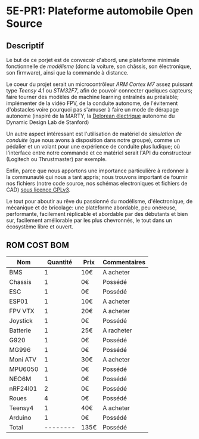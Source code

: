 # 5E-PR1: Plateforme automobile Open Source

## Descriptif

Le but de ce porjet est de convecoir d'abord, une plateforme minimale fonctionnelle de *modélisme* (donc la voiture, son châssis, son électronique, son firmware), ainsi que la commande à distance.


Le coeur du projet serait un microcontrôleur *ARM Cortex M7* assez puissant type *Teensy 4.1* ou *STM32F7*, afin de pouvoir connecter quelques capteurs; faire tourner des modèles de machine learning entraînés au préalable; implémenter de la vidéo FPV, de la conduite autonome, de l'évitement d'obstacles voire pourquoi pas s'amuser à faire un mode de dérapage autonome (inspiré de la MARTY, la [Delorean électrique](https://ddl.stanford.edu/marty/overview) autonome du Dynamic Design Lab de Stanford)

Un autre aspect intéressant est l'utilisation de matériel de *simulation de conduite* (que nous avons à disposition dans notre groupe), comme un pédalier et un volant pour une expérience de conduite plus ludique; où l'interface entre notre commande et ce matériel serait l'API du constructeur (Logitech ou Thrustmaster) par exemple.


Enfin, parce que nous apportons une importance particulière à redonner à la communauté qui nous a tant appris; nous trouvons important de fournir nos fichiers (notre code source, nos schémas electroniques et fichiers de CAD) [sous licence GPLv3](https://www.gnu.org/licenses/quick-guide-gplv3.fr.html).


Le tout pour aboutir au rêve du passionné du modélisme, d'électronique, de mécanique et de bricolage: une plateforme abordable, peu onéreuse, performante, facilement réplicable et abordable par des débutants et bien sur, facilement améliorable par les plus chevronnés, le tout dans un écosystème libre et ouvert.

## ROM COST BOM

|Nom     |Quantité|Prix|Commentaires|
|--------|--------|----|------------|
|BMS     |       1| 10€|A acheter   | 
|Chassis |       1|  0€|Possédé     |
|ESC     |       1|  0€|Possédé     |
|ESP01   |       1| 10€|A acheter   |
|FPV VTX |       1| 20€|A acheter   |
|Joystick|       1|  0€|Possédé     |
|Batterie|       1| 25€|A racheter  |
|G920    |       1|  0€|Possédé     |
|MG996   |       1|  0€|Possédé     |
|Moni ATV|       1| 30€|A acheter   |
|MPU6050 |       1|  0€|Possédé     |
|NEO6M   |       1|  0€|Possédé     |
|nRF24l01|       2|  0€|Possédé     |
|Roues   |       4|  0€|Possédé     |
|Teensy4 |       1| 40€|A acheter   |
|Arduino |       1|  0€|Possédé     |
|Total   |--------|135€|Possédé     |
